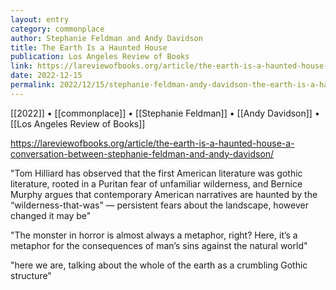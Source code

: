 ```yaml
---
layout: entry
category: commonplace
author: Stephanie Feldman and Andy Davidson
title: The Earth Is a Haunted House
publication: Los Angeles Review of Books
link: https://lareviewofbooks.org/article/the-earth-is-a-haunted-house-a-conversation-between-stephanie-feldman-and-andy-davidson/
date: 2022-12-15
permalink: 2022/12/15/stephanie-feldman-andy-davidson-the-earth-is-a-haunted-house
---
```


[[2022]] • [[commonplace]] • [[Stephanie Feldman]] • [[Andy Davidson]] • [[Los Angeles Review of Books]]

https://lareviewofbooks.org/article/the-earth-is-a-haunted-house-a-conversation-between-stephanie-feldman-and-andy-davidson/

"Tom Hilliard has observed that the first American literature was gothic literature, rooted in a Puritan fear of unfamiliar wilderness, and Bernice Murphy argues that contemporary American narratives are haunted by the “wilderness-that-was” — persistent fears about the landscape, however changed it may be"

"The monster in horror is almost always a metaphor, right? Here, it’s a metaphor for the consequences of man’s sins against the natural world"

"here we are, talking about the whole of the earth as a crumbling Gothic structure"
